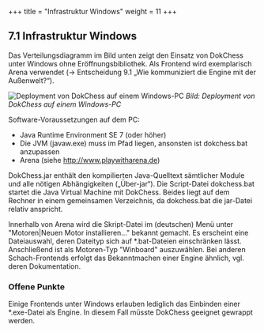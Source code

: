 +++
title = "Infrastruktur Windows"
weight = 11
+++

## 7.1 Infrastruktur Windows

Das Verteilungsdiagramm im Bild unten zeigt den Einsatz von DokChess unter Windows ohne Eröffnungsbibliothek. Als Frontend wird exemplarisch Arena verwendet (→ Entscheidung 9.1 „Wie kommuniziert die Engine mit der Außenwelt?“).

![Deployment von DokChess auf einem Windows-PC](/images/Abb09_17_DeploymentDokChess.png "Deployment von DokChess auf einem Windows-PC")
*Bild:	Deployment von DokChess auf einem Windows-PC*

Software-Voraussetzungen auf dem PC:

* Java Runtime Environment SE 7 (oder höher)
* Die JVM (javaw.exe) muss im Pfad liegen, ansonsten ist dokchess.bat anzupassen
* Arena (siehe http://www.playwitharena.de)

DokChess.jar enthält den kompilierten Java-Quelltext sämtlicher Module und alle nötigen Abhängigkeiten („Über-jar“). Die Script-Datei dokchess.bat startet die Java Virtual Machine mit DokChess. Beides liegt auf dem Rechner in einem gemeinsamen Verzeichnis, da dokchess.bat die jar-Datei relativ anspricht.

Innerhalb von Arena wird die Skript-Datei im (deutschen) Menü unter "Motoren|Neuen Motor installieren..." bekannt gemacht. Es erscheint eine Dateiauswahl, deren Dateityp sich auf \*.bat-Dateien einschränken lässt. Anschließend ist als Motoren-Typ "Winboard" auszuwählen. Bei anderen Schach-Frontends erfolgt das Bekanntmachen einer Engine ähnlich, vgl. deren Dokumentation.

### Offene Punkte
Einige Frontends unter Windows erlauben lediglich das Einbinden einer \*.exe-Datei als Engine. In diesem Fall müsste DokChess geeignet gewrappt werden.

